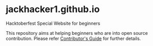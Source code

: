 # jackhacker1.github.io
Hacktoberfest Special Website for beginners 

This repository aims at helping beginners who are into open source contribution. Please refer [Contributor's Guide](https://github.com/jackhacker1/jackhacker1.github.io/blob/master/CONTRIBUTING.md) for further details.
